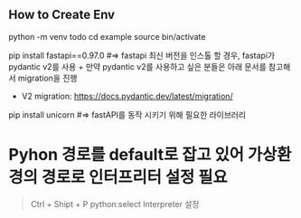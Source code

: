 ## How to Create Env

python -m venv todo
cd example
source bin/activate

pip install fastapi==0.97.0 #=> fastapi 최신 버전을 인스톨 할 경우, fastapi가 pydantic v2를 사용
\+ 만약 pydantic v2를 사용하고 싶은 분들은 아래 문서를 참고해서 migration을 진행

- V2 migration: https://docs.pydantic.dev/latest/migration/

pip install unicorn #=> fastAPI를 동작 시키기 위해 필요한 라이브러리

# Pyhon 경로를 default로 잡고 있어 가상환경의 경로로 인터프리터 설정 필요

> Ctrl + Shipt + P
> python:select Interpreter 설정
